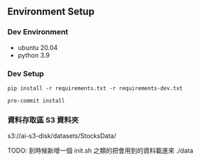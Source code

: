 ## Environment Setup

### Dev Environment

- ubuntu 20.04
- python 3.9

### Dev Setup

```
pip install -r requirements.txt -r requirements-dev.txt
```

```
pre-commit install
```

### 資料存取區 S3 資料夾

s3://ai-s3-disk/datasets/StocksData/

TODO: 到時候新增一個 init.sh 之類的把會用到的資料載進來 ./data
